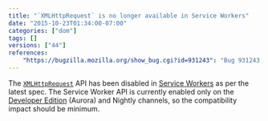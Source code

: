 ```yaml
---
title: "`XMLHttpRequest` is no longer available in Service Workers"
date: "2015-10-23T01:34:00-07:00"
categories: ["dom"]
tags: []
versions: ["44"]
references:
    "https://bugzilla.mozilla.org/show_bug.cgi?id=931243": "Bug 931243 - XMLHttpRequest should be disabled on ServiceWorkers"
---
```

The [`XMLHttpRequest`](https://developer.mozilla.org/en-US/docs/Web/API/XMLHttpRequest) API has been disabled in [Service Workers](https://developer.mozilla.org/en-US/docs/Web/API/Service_Worker_API) as per the latest spec. The Service Worker API is currently enabled only on the [Developer Edition](https://www.mozilla.org/en-US/firefox/developer/) (Aurora) and Nightly channels, so the compatibility impact should be minimum.

